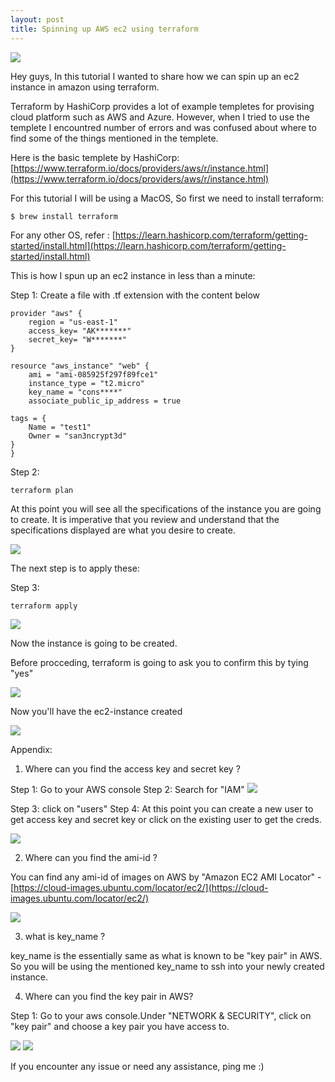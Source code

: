 ```yaml
---
layout: post
title: Spinning up AWS ec2 using terraform  
---
```


![](/images/2020-06-01-terraform/0.png)

Hey guys, In this tutorial I wanted to share how we can spin up an ec2 instance in amazon using terraform. 

Terraform by HashiCorp provides a lot of example templetes for provising cloud platform such as AWS and Azure. However, when I tried to use the templete I encountred number of errors and was confused about where to find some of the things mentioned in the templete.

Here is the basic templete by HashiCorp: [https://www.terraform.io/docs/providers/aws/r/instance.html](https://www.terraform.io/docs/providers/aws/r/instance.html)

For this tutorial I will be using a MacOS, So first we need to install terraform:
 
```
$ brew install terraform

```
For any other OS, refer : [https://learn.hashicorp.com/terraform/getting-started/install.html](https://learn.hashicorp.com/terraform/getting-started/install.html)


This is how I spun up an ec2 instance in less than a minute: 

Step 1: Create a file with .tf extension with the content below 

```
provider "aws" {
	region = "us-east-1"
	access_key= "AK*******"
	secret_key= "W*******"
}

resource "aws_instance" "web" {
	ami = "ami-085925f297f89fce1"
	instance_type = "t2.micro"
	key_name = "cons****"
	associate_public_ip_address = true

tags = {
	Name = "test1"
	Owner = "san3ncrypt3d"
}
}

```

Step 2: 

```
terraform plan 
```

At this point you will see all the specifications of the instance you are going to create. It is imperative that you review and understand that the specifications displayed are what you desire to create.


![](/images/2020-06-01-terraform/1.png)

The next step is to apply these:

Step 3: 

```
terraform apply 
```
![](/images/2020-06-01-terraform/x.png)

Now the instance is going to be created.

Before procceding, terraform is going to ask you to confirm this by tying "yes"

![](/images/2020-06-01-terraform/3.png)


Now you'll have the ec2-instance created 

![](/images/2020-06-01-terraform/4.png)


Appendix:

1) Where can you find the access key and secret key ?

Step 1: Go to your AWS console
Step 2: Search for "IAM"
![](/images/2020-06-01-terraform/5.png)

Step 3: click on "users"
Step 4: At this point you can create a new user to get access key and secret key or click on the existing user to get the creds.

![](/images/2020-06-01-terraform/6.png)


2) Where can you find the ami-id ?

You can find any ami-id of images on AWS by "Amazon EC2 AMI Locator" - [https://cloud-images.ubuntu.com/locator/ec2/](https://cloud-images.ubuntu.com/locator/ec2/)

![](/images/2020-06-01-terraform/7.png)

3) what is key_name ?

key_name is the essentially same as what is known to be "key pair" in AWS. So you will be using the mentioned key_name to ssh into your newly created instance.

4) Where can you find the key pair in AWS?

Step 1: Go to your aws console.Under "NETWORK & SECURITY", click on "key pair" and choose a key pair you have access to.

![](/images/2020-06-01-terraform/8.png)
![](/images/2020-06-01-terraform/9.png)






If you encounter any issue or need any assistance, ping me :)



